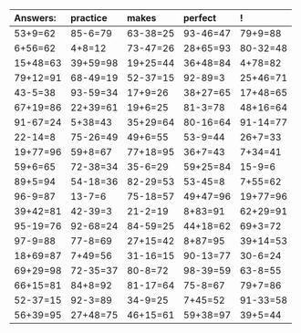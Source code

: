 | Answers: | practice | makes | perfect | ! |
| :--- | :--- | :--- | :--- | :--- |
| 53+9=62 | 85-6=79 | 63-38=25 | 93-46=47 | 79+9=88 | 
| 6+56=62 | 4+8=12 | 73-47=26 | 28+65=93 | 80-32=48 | 
| 15+48=63 | 39+59=98 | 19+25=44 | 36+48=84 | 4+78=82 | 
| 79+12=91 | 68-49=19 | 52-37=15 | 92-89=3 | 25+46=71 | 
| 43-5=38 | 93-59=34 | 17+9=26 | 38+27=65 | 17+48=65 | 
| 67+19=86 | 22+39=61 | 19+6=25 | 81-3=78 | 48+16=64 | 
| 91-67=24 | 5+38=43 | 35+29=64 | 80-16=64 | 91-14=77 | 
| 22-14=8 | 75-26=49 | 49+6=55 | 53-9=44 | 26+7=33 | 
| 19+77=96 | 59+8=67 | 77+18=95 | 36+7=43 | 7+34=41 | 
| 59+6=65 | 72-38=34 | 35-6=29 | 59+25=84 | 15-9=6 | 
| 89+5=94 | 54-18=36 | 82-29=53 | 53-45=8 | 7+55=62 | 
| 96-9=87 | 13-7=6 | 75-18=57 | 49+47=96 | 19+77=96 | 
| 39+42=81 | 42-39=3 | 21-2=19 | 8+83=91 | 62+29=91 | 
| 95-19=76 | 92-68=24 | 84-59=25 | 44+18=62 | 69+3=72 | 
| 97-9=88 | 77-8=69 | 27+15=42 | 8+87=95 | 39+14=53 | 
| 18+69=87 | 7+49=56 | 31-16=15 | 90-13=77 | 30-6=24 | 
| 69+29=98 | 72-35=37 | 80-8=72 | 98-39=59 | 63-8=55 | 
| 66+15=81 | 84+8=92 | 81-17=64 | 75-8=67 | 79+7=86 | 
| 52-37=15 | 92-3=89 | 34-9=25 | 7+45=52 | 91-33=58 | 
| 56+39=95 | 27+48=75 | 46+15=61 | 59+38=97 | 39+5=44 | 
